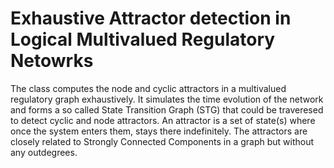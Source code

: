 # Exhaustive Attractor detection in Logical Multivalued Regulatory Netowrks

The class computes the node and cyclic attractors in a multivalued regulatory graph exhaustively.
It simulates the time evolution of the network and forms a so called State Transition Graph (STG) that could be traveresed to detect cyclic and node attractors.
An attractor is a set of state(s) where once the system enters them, stays there indefinitely. 
The attractors are closely related to Strongly Connected Components in a graph but without any outdegrees. 
